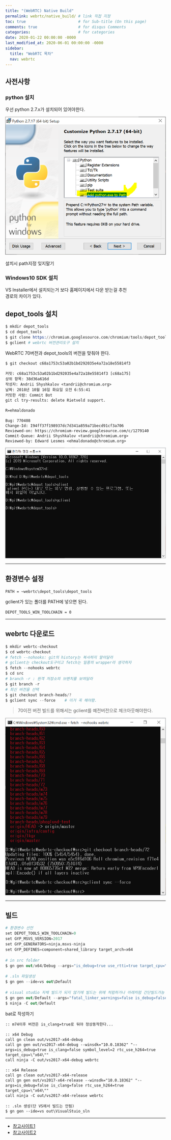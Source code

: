 ```yaml
---
title: "(WebRTC) Native Build"
permalink: webrtc/native_build/ # link 직접 지정
toc: true                       # for Sub-title (On this page)
comments: true                  # for disqus Comments
categories:                     # for categories
date: 2020-01-22 00:00:00 -0000
last_modified_at: 2020-06-01 00:00:00 -0000
sidebar:
  title: "WebRTC 목차"
  nav: webrtc
---
```


## 사전사항

### python 설치

우선 python 2.7.x가 설치되어 있어야한다.

![](/file/image/webrtc-native-build-image-03.png)

설치시 path지정 잊지말기

### Windows10 SDK 설치

VS Installer에서 설치되는거 보다 홈페이지에서 다운 받는걸 추천<br>
경로의 차이가 있다.

## depot_tools 설치

```s
$ mkdir depot_tools
$ cd depot_tools
$ git clone https://chromium.googlesource.com/chromium/tools/depot_tools.git
$ gclient # webrtc 버전관리도구 설치
```

WebRTC 70버전과 depot_tools의 버전을 맞춰야 한다.

```s
$ git checkout c68a1753c53a02b1bd292035e4a72a18e55814f3
```

```
커밋: c68a1753c53a02b1bd292035e4a72a18e55814f3 [c68a175]
상위 항목: 38d36a616d
작성자: Andrii Shyshkalov <tandrii@chromium.org>
날짜: 2018년 10월 16일 화요일 오전 6:55:41
커밋한 사람: Commit Bot
git cl try-results: delete Rietveld support.

R=ehmaldonado

Bug: 770408
Change-Id: I94ff37f198937dc7d341a859a71becd91cf3a706
Reviewed-on: https://chromium-review.googlesource.com/c/1279140
Commit-Queue: Andrii Shyshkalov <tandrii@chromium.org>
Reviewed-by: Edward Lesmes <ehmaldonado@chromium.org>
```

![](/file/image/webrtc-native-build-image-01.png)

---

## 환경변수 설정

`PATH = ~webrtc\depot_tools\depot_tools`

gclient가 있는 폴더를 PATH에 넣으면 된다.

`DEPOT_TOOLS_WIN_TOOLCHAIN = 0`

---

## webrtc 다운로드

```s
$ mkdir webrtc-checkout
$ cd webrtc-checkout
# fetch --nohooks: git의 history는 복사하지 말아달라
# gclient는 checkout도구이고 fetch는 일종의 wrapper라 생각하자
$ fetch --nohooks webrtc
$ cd src
# branch -r : 원격 저장소의 브랜치를 보여달라
$ git branch -r
# 최신 버전을 선택
$ git checkout branch-heads/?
$ gclient sync --force    # 이거 꼭 해야함.
```

> 70이전 버전 빌드를 위해서는 gclient를 예전버전으로 체크아웃해야한다.

![](/file/image/webrtc-native-build-image-02.png)

---

## 빌드

```s
# 환경변수 선언
set DEPOT_TOOLS_WIN_TOOLCHAIN=0
set GYP_MSVS_VERSION=2017
set GYP_GENERATORS=ninja,msvs-ninja
set GYP_DEFINES=component=shared_library target_arch=x64

# in src folder
$ gn gen out/x64/Debug --args="is_debug=true use_rtti=true target_cpu=\"x64\""

# .sln 파일생성
$ gn gen --ide=vs out\Default

# visual studio 자체 빌드가 되지 않기에 빌드는 위에 처럼하거나 아래처럼 간단빌드가능
$ gn gen out/Default --args="fatal_linker_warnings=false is_debug=false"
$ ninja -C out/Default
```

bat로 작성하기

```
:: m74이후 버전은 is_clang=true로 둬야 정상동작한다...

:: x64 Debug
call gn clean out/vs2017-x64-debug
call gn gen out/vs2017-x64-debug --winsdk="10.0.18362" "--args=is_debug=true is_clang=false symbol_level=2 rtc_use_h264=true target_cpu=\"x64\""
call ninja -C out/vs2017-x64-debug webrtc

:: x64 Release
call gn clean out/vs2017-x64-release
call gn gen out/vs2017-x64-release --winsdk="10.0.18362" "--args=is_debug=false is_clang=false rtc_use_h264=true target_cpu=\"x64\""
call ninja -C out/vs2017-x64-release webrtc

:: .sln 생성(단 VS에서 빌드는 안됨)
$ gn gen --ide=vs out\VisualStuio_sln
```

---

* [참고사이트1](https://sourcey.com/articles/building-and-installing-webrtc-on-windows)
* [참고사이트2](https://alnova2.tistory.com/1114)